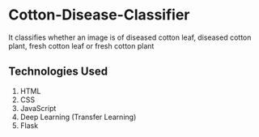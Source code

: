 # Cotton-Disease-Classifier

It classifies whether an image is of diseased cotton leaf, diseased cotton plant, fresh cotton leaf or fresh cotton plant

## Technologies Used
1. HTML
2. CSS
3. JavaScript
4. Deep Learning (Transfer Learning)
5. Flask
